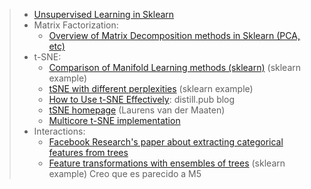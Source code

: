 
> - [Unsupervised Learning in Sklearn](https://scikit-learn.org/stable/unsupervised_learning.html)
> - Matrix Factorization:
>   - [Overview of Matrix Decomposition methods in Sklearn (PCA, etc)](https://scikit-learn.org/stable/modules/decomposition.html)
> - t-SNE:
>   - [Comparison of Manifold Learning methods (sklearn)](https://scikit-learn.org/stable/auto_examples/manifold/plot_compare_methods.html) (sklearn example)
>   - [tSNE with different perplexities](https://scikit-learn.org/stable/auto_examples/manifold/plot_t_sne_perplexity.html) (sklearn example)
>   - [How to Use t-SNE Effectively](https://distill.pub/2016/misread-tsne): distill.pub blog
>   - [tSNE homepage](https://lvdmaaten.github.io/tsne/) (Laurens van der Maaten)
>   - [Multicore t-SNE implementation](https://github.com/DmitryUlyanov/Multicore-TSNE)
> - Interactions:
>   - [Facebook Research's paper about extracting categorical features from trees](https://research.fb.com/publications/practical-lessons-from-predicting-clicks-on-ads-at-facebook)
>   - [Feature transformations with ensembles of trees](https://scikit-learn.org/stable/auto_examples/ensemble/plot_feature_transformation.html) (sklearn example) Creo que es parecido a M5



